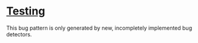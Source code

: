 # [Testing](https://spotbugs.readthedocs.io/en/latest/bugDescriptions.html#TESTING)

This bug pattern is only generated by new, incompletely implemented
bug detectors.